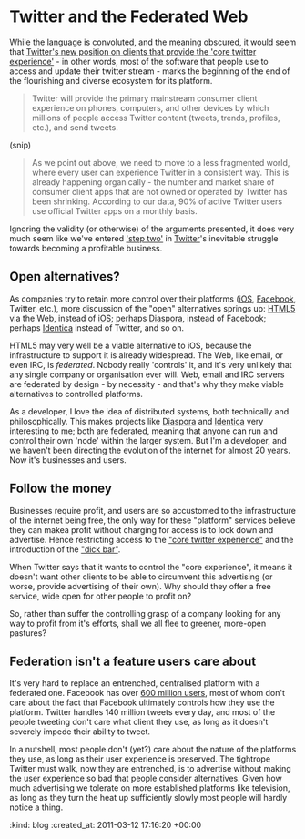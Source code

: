 Twitter and the Federated Web
=============================

While the language is convoluted, and the meaning obscured, it would seem that [Twitter's new position on clients that provide the 'core twitter experience'][twitter announcement] - in other words, most of the software that people use to access and update their twitter stream - marks the beginning of the end of the flourishing and diverse ecosystem for its platform.

> Twitter will provide the primary mainstream consumer client experience on phones, computers, and other devices by which millions of people access Twitter content (tweets, trends, profiles, etc.), and send tweets.

(snip)

> As we point out above, we need to move to a less fragmented world, where every user can experience Twitter in a consistent way.  This is already happening organically - the number and market share of consumer client apps that are not owned or operated by Twitter has been shrinking.  According to our data, 90% of active Twitter users use official Twitter apps on a monthly basis.

Ignoring the validity (or otherwise) of the arguments presented, it does very much seem like we've entered ['step two'][step two] in [Twitter][]'s inevitable struggle towards becoming a profitable business.


Open alternatives?
-----------

As companies try to retain more control over their platforms ([iOS][], [Facebook][], Twitter, etc.), more discussion of the "open" alternatives springs up: [HTML5][] via the Web, instead of [iOS][]; perhaps [Diaspora][], instead of Facebook; perhaps [Identica][] instead of Twitter, and so on.

HTML5 may very well be a viable alternative to iOS, because the infrastructure to support it is already widespread. The Web, like email, or even IRC, is *federated*. Nobody really 'controls' it, and it's very unlikely that any single company or organisation ever will. Web, email and IRC servers are federated by design - by necessity - and that's why they make viable alternatives to controlled platforms.

As a developer, I love the idea of distributed systems, both technically and philosophically. This makes projects like [Diaspora][] and [Identica][] very interesting to me; both are federated, meaning that anyone can run and control their own 'node' within the larger system. But I'm a developer, and we haven't been directing the evolution of the internet for almost 20 years. Now it's businesses and users.


Follow the money
-------

Businesses require profit, and users are so accustomed to the infrastructure of the internet being free, the only way for these "platform" services believe they can makea profit without charging for access is to lock down and advertise. Hence restricting access to the ["core twitter experience"][twitter announcement] and the introduction of the ["dick bar"][dick bar]. 

When Twitter says that it wants to control the "core experience", it means it doesn't want other clients to be able to circumvent this advertising (or worse, provide advertising of their own). Why should they offer a free service, wide open for other people to profit on?

So, rather than suffer the controlling grasp of a company looking for any way to profit from it's efforts, shall we all flee to greener, more-open pastures?


Federation isn't a feature users care about
-----------

It's very hard to replace an entrenched, centralised platform with a federated one. Facebook has over [600 million users][facebook users], most of whom don't care about the fact that Facebook ultimately controls how they use the platform. Twitter handles 140 million tweets every day, and most of the people tweeting don't care what client they use, as long as it doesn't severely impede their ability to tweet. 

In a nutshell, most people don't (yet?) care about the nature of the platforms they use, as long as their user experience is preserved. The tightrope Twitter must walk, now they are entrenched, is to advertise without making the user experience so bad that people consider alternatives. Given how much advertising we tolerate on more established platforms like television, as long as they turn the heat up sufficiently slowly most people will hardly notice a thing.


[twitter announcement]: http://groups.google.com/group/twitter-development-talk/browse_thread/thread/c82cd59c7a87216a/71e1c2e1acc80f05
[step two]: https://twitter.com/nzkoz/status/46359782994612224
[Twitter]: http://twitter.com
[open web]: https://twitter.com/dhh/status/46574462505721856
[Facebook]: http://facebook.com
[HTML5]: http://diveintohtml5.org/
[iOS]: www.apple.com/ios
[Diaspora]: https://joindiaspora.com/
[dick bar]: http://daringfireball.net/linked/2011/03/06/dickbar
[Identica]: http://identi.ca/
[facebook users]: http://www.businessinsider.com/facebook-has-more-than-600-million-users-goldman-tells-clients-2011-1

:kind: blog
:created_at: 2011-03-12 17:16:20 +00:00